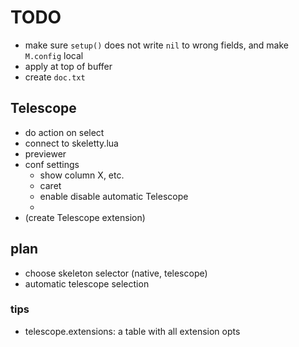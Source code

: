 # TODO
* make sure `setup()` does not write `nil` to wrong fields, and make `M.config` local
* apply at top of buffer
* create `doc.txt` 

## Telescope
* do action on select
* connect to skeletty.lua
* previewer
* conf settings
  - show column X, etc.
  - caret
  - enable disable automatic Telescope
  - 
* (create Telescope extension)

## plan
* choose skeleton selector (native, telescope)
* automatic telescope selection

### tips
* telescope.extensions: a table with all extension opts

